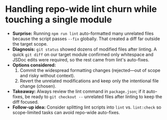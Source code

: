# Handling repo-wide lint churn while touching a single module

- **Surprise:** Running `npm run lint` auto-formatted many unrelated files because the script passes `--fix` globally. That created a diff far outside the target scope.
- **Diagnosis:** `git status` showed dozens of modified files after linting. A quick `git diff` on our target module confirmed only whitespace and JSDoc edits were required, so the rest came from lint's auto-fixes.
- **Options considered:**
  1. Commit the widespread formatting changes (rejected—out of scope and risky without context).
  2. Revert the unrelated modifications and keep only the intentional file change (chosen).
- **Takeaway:** Always review the lint command in `package.json`; if it auto-fixes, be ready to `git checkout --` unrelated files after linting to keep the diff focused.
- **Follow-up idea:** Consider splitting lint scripts into `lint` vs. `lint:check` so scope-limited tasks can avoid repo-wide auto-fixes.
